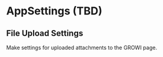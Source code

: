 # AppSettings (TBD)

## File Upload Settings

Make settings for uploaded attachments to the GROWI page.
<!-- [TODO: English translation by gw4283] -->
